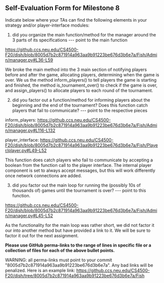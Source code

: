 ## Self-Evaluation Form for Milestone 8

Indicate below where your TAs can find the following elements in your strategy and/or player-interface modules:

1. did you organize the main function/method for the manager around
the 3 parts of its specifications --- point to the main function

https://github.ccs.neu.edu/CS4500-F20/dish/blob/8005d7b2c871914a963aa9b91223be676d3b6e7a/Fish/Admin/manager.py#L36-L59

We broke the main method into the 3 main section of notifying players before and after the game, allocating players, determining when the game is over. We us the method inform_players() to tell players the game is starting and finished, the method is_tournament_over() to check if the game is over, and assign_players() to allocate players to each round of the tournament.


2. did you factor out a function/method for informing players about
the beginning and the end of the tournament? Does this function catch
players that fail to communicate? --- point to the respective pieces

inform_players: https://github.ccs.neu.edu/CS4500-F20/dish/blob/8005d7b2c871914a963aa9b91223be676d3b6e7a/Fish/Admin/manager.py#L116-L132

player_interface: https://github.ccs.neu.edu/CS4500-F20/dish/blob/8005d7b2c871914a963aa9b91223be676d3b6e7a/Fish/Player/player.py#L49-L52

This function does catch players who fail to communicate by accepting a boolean from the function call to the player interface. The internal player component is set to always accept messages, but this will work differently once network connections are added.


3. did you factor out the main loop for running the (possibly 10s of
thousands of) games until the tournament is over? --- point to this
function.

https://github.ccs.neu.edu/CS4500-F20/dish/blob/8005d7b2c871914a963aa9b91223be676d3b6e7a/Fish/Admin/manager.py#L45-L52

As the functionality for the main loop was rather short, we did not factor it our into another method but have provided a link to it. We will be sure to factor it out for the next assignment.

**Please use GitHub perma-links to the range of lines in specific
file or a collection of files for each of the above bullet points.**


  WARNING: all perma-links must point to your commit "8005d7b2c871914a963aa9b91223be676d3b6e7a".
  Any bad links will be penalized.
  Here is an example link:
    <https://github.ccs.neu.edu/CS4500-F20/dish/tree/8005d7b2c871914a963aa9b91223be676d3b6e7a/Fish>

